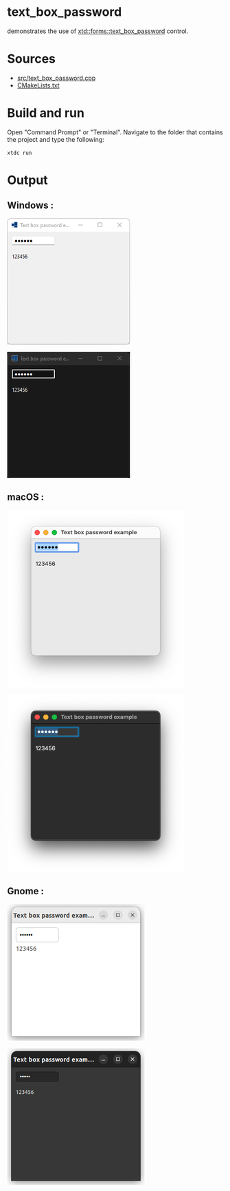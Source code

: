 # text_box_password

demonstrates the use of [xtd::forms::text_box_password](https://codedocs.xyz/gammasoft71/xtd/classxtd_1_1forms_1_1text__box.html#aae0d3ea61c5f5e178d7e8b55b9832139) control.

# Sources

* [src/text_box_password.cpp](src/text_box_password.cpp)
* [CMakeLists.txt](CMakeLists.txt)

# Build and run

Open "Command Prompt" or "Terminal". Navigate to the folder that contains the project and type the following:

```shell
xtdc run
```

# Output

## Windows :

![Screenshot](../../../../docs/pictures/examples/text_box_password_w.png)

![Screenshot](../../../../docs/pictures/examples/text_box_password_wd.png)

## macOS :

![Screenshot](../../../../docs/pictures/examples/text_box_password_m.png)

![Screenshot](../../../../docs/pictures/examples/text_box_password_md.png)

## Gnome :

![Screenshot](../../../../docs/pictures/examples/text_box_password_g.png)

![Screenshot](../../../../docs/pictures/examples/text_box_password_gd.png)
